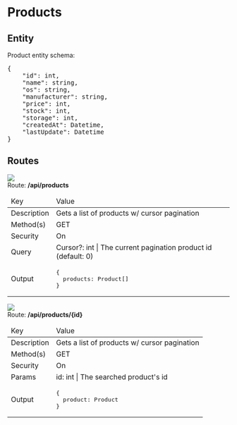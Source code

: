 # Products

## Entity

Product entity schema:
<pre>
{
    "id": int,
    "name": string,
    "os": string,
    "manufacturer": string,
    "price": int,
    "stock": int,
    "storage": int,
    "createdAt": Datetime,
    "lastUpdate": Datetime
}</pre>

## Routes

![](https://img.shields.io/badge/-GET-brightgreen)  
Route: **/api/products**   
<table>
    <thead>
        <tr>
            <td>Key</td>
            <td>Value</td>
        </tr>
    </thead>
    <tbody>
        <tr>
            <td>Description</td>
            <td>Gets a list of products w/ cursor pagination</td>
        </tr>
        <tr>
            <td>Method(s)</td>
            <td>GET</td>
        </tr>
        <tr>
            <td>Security</td>
            <td>On</td>
        </tr>
        <tr>
            <td>Query</td>
            <td>
            Cursor?: int | The current pagination product id (default: 0)
            </td>
        </tr>
        <tr>
            <td>Output</td>
            <td>
            <pre>
{
  products: Product[]
}</pre>
            </td>
        </tr>
    </tbody>
</table>

![](https://img.shields.io/badge/-GET-brightgreen)  
Route: **/api/products/{id}**   
<table>
    <thead>
        <tr>
            <td>Key</td>
            <td>Value</td>
        </tr>
    </thead>
    <tbody>
        <tr>
            <td>Description</td>
            <td>Gets a list of products w/ cursor pagination</td>
        </tr>
        <tr>
            <td>Method(s)</td>
            <td>GET</td>
        </tr>
        <tr>
            <td>Security</td>
            <td>On</td>
        </tr>
        <tr>
            <td>Params</td>
            <td>
            id: int | The searched product's id
            </td>
        </tr>
        <tr>
            <td>Output</td>
            <td>
            <pre>
{
  product: Product
}</pre>
            </td>
        </tr>
    </tbody>
</table>